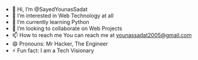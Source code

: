 - 👋 Hi, I’m @SayedYounasSadat
- 👀 I’m interested in Web Technology at all
- 🌱 I’m currently learning Python 
- 💞️ I’m looking to collaborate on Web Projects
- 📫 How to reach me You can reach me at younassadat2005@gmail.com
- 😄 Pronouns: Mr Hacker, The Engineer
- ⚡ Fun fact: I am a Tech Visionary

<!---
SayedYounasSadat/SayedYounasSadat is a ✨ special ✨ repository because its `README.md` (this file) appears on your GitHub profile.
You can click the Preview link to take a look at your changes.
--->
